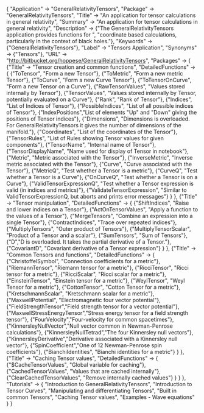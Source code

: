 {
 "Application" -> "GeneralRelativityTensors",
 "Package" -> "GeneralRelativityTensors",
 "Title" -> "An application for tensor calculations in general relativity",
 "Summary" -> "An application for tensor calculations in general relativity",
 "Description" ->
   {"The GeneralRelativityTensors application provides functions for ",
    "coordinate based calculations, particularly in the context of black holes."},
 "Keywords" -> {"GeneralRelativityTensors"},
 "Label" -> "Tensors Application",
 "Synonyms" -> {"Tensors"},
 "URL" -> "http://bitbucket.org/hoppese/GeneralRelativityTensors",
 "Packages" -> {
   {"Title" -> "Tensor creation and common functions",
    "DetailedFunctions" -> {
      {"ToTensor", "Form a new Tensor"},
      {"ToMetric", "Form a new metric Tensor"},
      {"ToCurve", "Form a new Curve Tensor"},
      {"ToTensorOnCurve", "Form a new Tensor on a Curve"},
      {"RawTensorValues", "Values stored internally by Tensor"},
      {"TensorValues", "Values stored internally by Tensor, potentially evaluated on a Curve"},
      {"Rank", "Rank of Tensor"},
      {"Indices", "List of Indices of Tensor"},
      {"PossibleIndices", "List of all possible indices of Tensor"},
      {"IndexPositions","List of elements \"Up\" and \"Down\" giving the positions of Tensor indices"},
      {"Dimensions", "Dimensions is overloaded. For GeneralRelativityTensors it gives the number of dimensions of the manifold."},
      {"Coordinates", "List of the coordinates of the Tensor"},
      {"TensorRules", "List of Rules showing Tensor values for given components"},
      {"TensorName", "Internal name of Tensor"},
      {"TensorDisplayName", "Name used for display of Tensor in notebook"},
      {"Metric", "Metric associated with the Tensor"},
      {"InverseMetric", "Inverse metric associated with the Tensor"},
      {"Curve", "Curve associated with the Tensor"},
      {"MetricQ", "Test whether a Tensor is a metric"},
      {"CurveQ", "Test whether a Tensor is a Curve"},
      {"OnCurveQ", "Test whether a Tensor is on a Curve"},
      {"ValidTensorExpressionQ", "Test whether a Tensor expression is valid (in indices and metrics)"},
      {"ValidateTensorExpression", "Similar to ValidTensorExpressionQ, but aborts and prints error messages"}
    }
   },
   {"Title" -> "Tensor manipulation",
    "DetailedFunctions" -> {
      {"ShiftIndices", "Raise and lower indices on a Tensor"},
      {"ActOnTensorValues", "Apply a function to the values of a Tensor"},
      {"MergeTensors", "Combine an expression into a single Tensor"},
      {"ContractIndices", "Trace over repeated indices"},
      {"MultiplyTensors", "Outer product of Tensors"},
      {"MultiplyTensorScalar", "Product of a Tensor and a scalar"},
      {"SumTensors", "Sum of Tensors"},
      {"D","D is overloaded. It takes the partial derivative of a Tensor."},
      {"CovariantD", "Covariant derivative of a Tensor expression"}
    }
   },
   {"Title" -> "Common Tensors and functions",
    "DetailedFunctions" -> {
      {"ChristoffelSymbol", "Connection coefficients for a metric"},
      {"RiemannTensor", "Riemann tensor for a metric"},
      {"RicciTensor", "Ricci tensor for a metric"},
      {"RicciScalar", "Ricci scalar for a metric"},
      {"EinsteinTensor", "Einstein tensor for a metric"},
      {"WeylTensor", "Weyl Tensor for a metric"},
      {"CottonTensor", "Cotton Tensor for a metric"},
      {"KretschmannScalar", "Kretschmann scalar for a metric"},
      {"MaxwellPotential", "Electromagnetic four vector potential"},
      {"FieldStrengthTensor","Field strength tensor for a vector potential"},
      {"MaxwellStressEnergyTensor","Stress energy tensor for a field strength tensor"},
      {"FourVelocity","Four-velocity for common spacetimes"},
      {"KinnersleyNullVector","Null vector common in Newman-Penrose calculations"},
      {"KinnersleyNullTetrad","The four Kinnersley null vectors"},
      {"KinnersleyDerivative","Derivative associated with a Kinnersley null vector"},
      {"SpinCoefficient","One of 12 Newman-Penrose spin coefficients"},
      {"BianchiIdentities", "Bianchi identities for a metric"}
    }
   },
   {"Title" -> "Caching Tensor values",
    "DetailedFunctions" -> {
      {"$CacheTensorValues", "Global variable for caching"},
      {"CachedTensorValues", "Values that are cached internally"},
      {"ClearCachedTensorValues", "Remove internally cached values"}
     }
   }
  },
 "Tutorials" -> {
   "Introduction to GeneralRelativityTensors",
   "Introduction to Tensor Curves",
   "Manipulating and differentiating Tensors",
   "Built in common Tensors",
   "Caching Tensor values",
   "Examples - Wave equations"
 }
}
